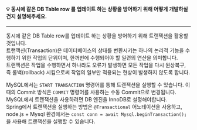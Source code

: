 #### 💡 동시에 같은 DB Table row 를 업데이트 하는 상황을 방어하기 위해 어떻게 개발하실 건지 설명해주세요.
---
동시에 같은 DB Table row를 업데이트 하는 상황을 방어하기 위해 트랜잭션을 활용할 것입니다.  
트랜잭션(Transaction)은 데이터베이스의 상태를 변환시키는 하나의 논리적 기능을 수행하기 위한 작업의 단위이며, 한꺼번에 수행되어야 할 일련의 연산을 의미합니다.  
트랜잭션은 작업을 수행하면서 하나라도 오류가 발생하면 모든 작업을 다시 원상복구, 즉 롤백(rollback) 시킴으로써 작업의 일부만 적용되는 현상이 발생하지 않도록 합니다.  

MySQL에서는 `START TRANSACTION` 명령어를 틍해 트랜잭션을 실행할 수 있습니다. 이때의 Commit 방식은 `COMMIT` 명령어를 사용하는 수동 Commit으로 변경됩니다. MySQL에서 트랜잭션을 사용하려면 DB 엔진을 InnoDB로 설정해야합니다.  
Spring에서 트랜잭션을 실행하는 방법은 `@Transactional` 어노테이션을 사용하고, node.js + Mysql 환경에서는 `const conn = await Mysql.beginTransaction();`을 사용해 트랜잭션을 실행할 수 있습니다.
